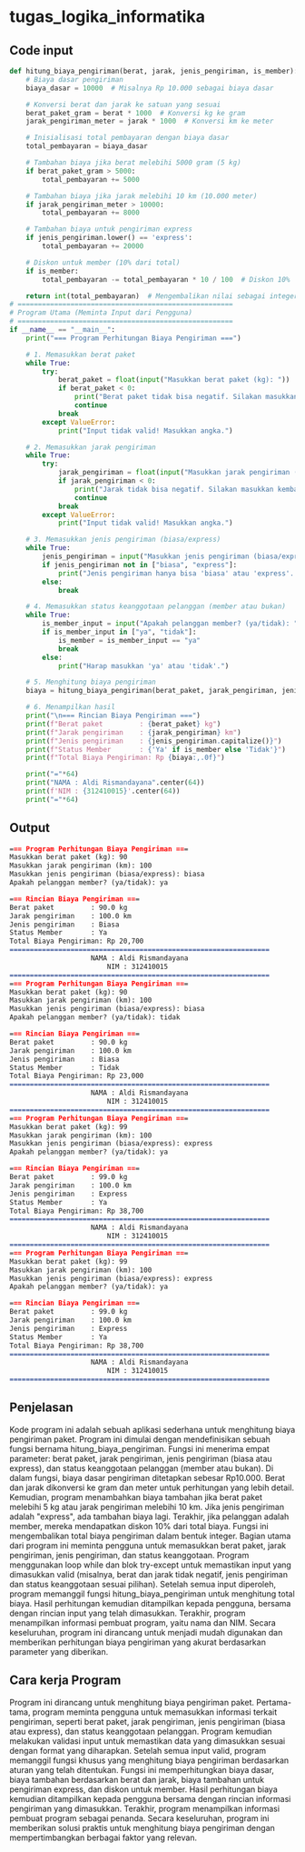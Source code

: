 # tugas_logika_informatika

## Code input 
```python
def hitung_biaya_pengiriman(berat, jarak, jenis_pengiriman, is_member):
    # Biaya dasar pengiriman
    biaya_dasar = 10000  # Misalnya Rp 10.000 sebagai biaya dasar

    # Konversi berat dan jarak ke satuan yang sesuai
    berat_paket_gram = berat * 1000  # Konversi kg ke gram
    jarak_pengiriman_meter = jarak * 1000  # Konversi km ke meter

    # Inisialisasi total pembayaran dengan biaya dasar
    total_pembayaran = biaya_dasar

    # Tambahan biaya jika berat melebihi 5000 gram (5 kg)
    if berat_paket_gram > 5000:
        total_pembayaran += 5000

    # Tambahan biaya jika jarak melebihi 10 km (10.000 meter)
    if jarak_pengiriman_meter > 10000:
        total_pembayaran += 8000

    # Tambahan biaya untuk pengiriman express
    if jenis_pengiriman.lower() == 'express':
        total_pembayaran += 20000

    # Diskon untuk member (10% dari total)
    if is_member:
        total_pembayaran -= total_pembayaran * 10 / 100  # Diskon 10%

    return int(total_pembayaran)  # Mengembalikan nilai sebagai integer
# =====================================================
# Program Utama (Meminta Input dari Pengguna)
# =====================================================
if __name__ == "__main__":
    print("=== Program Perhitungan Biaya Pengiriman ===")

    # 1. Memasukkan berat paket
    while True:
        try:
            berat_paket = float(input("Masukkan berat paket (kg): "))
            if berat_paket < 0:
                print("Berat paket tidak bisa negatif. Silakan masukkan kembali.")
                continue
            break
        except ValueError:
            print("Input tidak valid! Masukkan angka.")

    # 2. Memasukkan jarak pengiriman
    while True:
        try:
            jarak_pengiriman = float(input("Masukkan jarak pengiriman (km): "))
            if jarak_pengiriman < 0:
                print("Jarak tidak bisa negatif. Silakan masukkan kembali.")
                continue
            break
        except ValueError:
            print("Input tidak valid! Masukkan angka.")

    # 3. Memasukkan jenis pengiriman (biasa/express)
    while True:
        jenis_pengiriman = input("Masukkan jenis pengiriman (biasa/express): ").strip().lower()
        if jenis_pengiriman not in ["biasa", "express"]:
            print("Jenis pengiriman hanya bisa 'biasa' atau 'express'. Silakan masukkan kembali.")
        else:
            break

    # 4. Memasukkan status keanggotaan pelanggan (member atau bukan)
    while True:
        is_member_input = input("Apakah pelanggan member? (ya/tidak): ").strip().lower()
        if is_member_input in ["ya", "tidak"]:
            is_member = is_member_input == "ya"
            break
        else:
            print("Harap masukkan 'ya' atau 'tidak'.")

    # 5. Menghitung biaya pengiriman
    biaya = hitung_biaya_pengiriman(berat_paket, jarak_pengiriman, jenis_pengiriman, is_member)

    # 6. Menampilkan hasil
    print("\n=== Rincian Biaya Pengiriman ===")
    print(f"Berat paket         : {berat_paket} kg")
    print(f"Jarak pengiriman    : {jarak_pengiriman} km")
    print(f"Jenis pengiriman    : {jenis_pengiriman.capitalize()}")
    print(f"Status Member       : {'Ya' if is_member else 'Tidak'}")
    print(f"Total Biaya Pengiriman: Rp {biaya:,.0f}")

    print("="*64)
    print("NAMA : Aldi Rismandayana".center(64))
    print(f'NIM : {312410015}'.center(64))
    print("="*64)
```


## Output 
````markdown
=== Program Perhitungan Biaya Pengiriman ===
Masukkan berat paket (kg): 90
Masukkan jarak pengiriman (km): 100
Masukkan jenis pengiriman (biasa/express): biasa
Apakah pelanggan member? (ya/tidak): ya

=== Rincian Biaya Pengiriman ===
Berat paket         : 90.0 kg
Jarak pengiriman    : 100.0 km
Jenis pengiriman    : Biasa
Status Member       : Ya
Total Biaya Pengiriman: Rp 20,700
================================================================
                    NAMA : Aldi Rismandayana
                        NIM : 312410015
================================================================
=== Program Perhitungan Biaya Pengiriman ===
Masukkan berat paket (kg): 90
Masukkan jarak pengiriman (km): 100
Masukkan jenis pengiriman (biasa/express): biasa
Apakah pelanggan member? (ya/tidak): tidak

=== Rincian Biaya Pengiriman ===
Berat paket         : 90.0 kg
Jarak pengiriman    : 100.0 km
Jenis pengiriman    : Biasa
Status Member       : Tidak
Total Biaya Pengiriman: Rp 23,000
================================================================
                    NAMA : Aldi Rismandayana
                        NIM : 312410015
================================================================
=== Program Perhitungan Biaya Pengiriman ===
Masukkan berat paket (kg): 99
Masukkan jarak pengiriman (km): 100
Masukkan jenis pengiriman (biasa/express): express
Apakah pelanggan member? (ya/tidak): ya

=== Rincian Biaya Pengiriman ===
Berat paket         : 99.0 kg
Jarak pengiriman    : 100.0 km
Jenis pengiriman    : Express
Status Member       : Ya
Total Biaya Pengiriman: Rp 38,700
================================================================
                    NAMA : Aldi Rismandayana
                        NIM : 312410015
================================================================
=== Program Perhitungan Biaya Pengiriman ===
Masukkan berat paket (kg): 99
Masukkan jarak pengiriman (km): 100
Masukkan jenis pengiriman (biasa/express): express
Apakah pelanggan member? (ya/tidak): ya

=== Rincian Biaya Pengiriman ===
Berat paket         : 99.0 kg
Jarak pengiriman    : 100.0 km
Jenis pengiriman    : Express
Status Member       : Ya
Total Biaya Pengiriman: Rp 38,700
================================================================
                    NAMA : Aldi Rismandayana
                        NIM : 312410015
================================================================
````

## Penjelasan 
Kode program ini adalah sebuah aplikasi sederhana untuk menghitung biaya pengiriman paket. Program ini dimulai dengan mendefinisikan sebuah fungsi bernama hitung_biaya_pengiriman. Fungsi ini menerima empat parameter: berat paket, jarak pengiriman, jenis pengiriman (biasa atau express), dan status keanggotaan pelanggan (member atau bukan). Di dalam fungsi, biaya dasar pengiriman ditetapkan sebesar Rp10.000. Berat dan jarak dikonversi ke gram dan meter untuk perhitungan yang lebih detail. Kemudian, program menambahkan biaya tambahan jika berat paket melebihi 5 kg atau jarak pengiriman melebihi 10 km. Jika jenis pengiriman adalah "express", ada tambahan biaya lagi. Terakhir, jika pelanggan adalah member, mereka mendapatkan diskon 10% dari total biaya. Fungsi ini mengembalikan total biaya pengiriman dalam bentuk integer. Bagian utama dari program ini meminta pengguna untuk memasukkan berat paket, jarak pengiriman, jenis pengiriman, dan status keanggotaan. Program menggunakan loop while dan blok try-except untuk memastikan input yang dimasukkan valid (misalnya, berat dan jarak tidak negatif, jenis pengiriman dan status keanggotaan sesuai pilihan). Setelah semua input diperoleh, program memanggil fungsi hitung_biaya_pengiriman untuk menghitung total biaya. Hasil perhitungan kemudian ditampilkan kepada pengguna, bersama dengan rincian input yang telah dimasukkan. Terakhir, program menampilkan informasi pembuat program, yaitu nama dan NIM. Secara keseluruhan, program ini dirancang untuk menjadi mudah digunakan dan memberikan perhitungan biaya pengiriman yang akurat berdasarkan parameter yang diberikan.

## Cara kerja Program 
Program ini dirancang untuk menghitung biaya pengiriman paket. Pertama-tama, program meminta pengguna untuk memasukkan informasi terkait pengiriman, seperti berat paket, jarak pengiriman, jenis pengiriman (biasa atau express), dan status keanggotaan pelanggan. Program kemudian melakukan validasi input untuk memastikan data yang dimasukkan sesuai dengan format yang diharapkan. Setelah semua input valid, program memanggil fungsi khusus yang menghitung biaya pengiriman berdasarkan aturan yang telah ditentukan. Fungsi ini memperhitungkan biaya dasar, biaya tambahan berdasarkan berat dan jarak, biaya tambahan untuk pengiriman express, dan diskon untuk member. Hasil perhitungan biaya kemudian ditampilkan kepada pengguna bersama dengan rincian informasi pengiriman yang dimasukkan. Terakhir, program menampilkan informasi pembuat program sebagai penanda. Secara keseluruhan, program ini memberikan solusi praktis untuk menghitung biaya pengiriman dengan mempertimbangkan berbagai faktor yang relevan.
